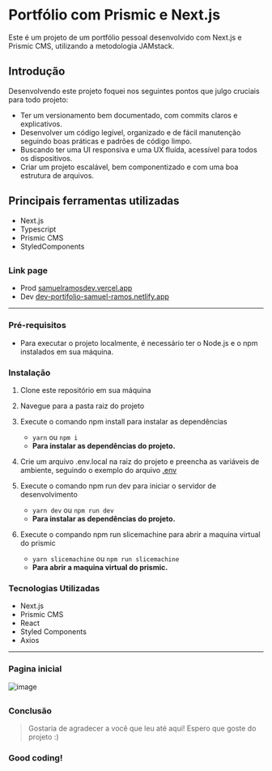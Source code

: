 # Portfólio com Prismic e Next.js

Este é um projeto de um portfólio pessoal desenvolvido com Next.js e Prismic CMS, utilizando a metodologia JAMstack.

## Introdução

Desenvolvendo este projeto foquei nos seguintes pontos que julgo cruciais para todo projeto:

- Ter um versionamento bem documentado, com commits claros e explicativos.
- Desenvolver um código legível, organizado e de fácil manutenção seguindo boas práticas e padrões de código limpo.
- Buscando ter uma UI responsiva e uma UX fluída, acessível para todos os dispositivos.
- Criar um projeto escalável, bem componentizado e com uma boa estrutura de arquivos.

## Principais ferramentas utilizadas

- Next.js
- Typescript
- Prismic CMS
- StyledComponents

##

### Link page

- Prod [samuelramosdev.vercel.app](https://samuelramosdev.vercel.app)
- Dev [dev-portifolio-samuel-ramos.netlify.app](https://dev-portifolio-samuel-ramos.netlify.app/)

---

### Pré-requisitos

- Para executar o projeto localmente, é necessário ter o Node.js e o npm instalados em sua máquina.

### Instalação

1. Clone este repositório em sua máquina
2. Navegue para a pasta raiz do projeto
3. Execute o comando npm install para instalar as dependências

   - `yarn` ou `npm i`
   - **Para instalar as dependências do projeto.**

4. Crie um arquivo .env.local na raiz do projeto e preencha as variáveis de ambiente, seguindo o exemplo do arquivo [.env](https://github.com/samuelrms/portifolio-with-prismic-and-next/blob/main/.env)
5. Execute o comando npm run dev para iniciar o servidor de desenvolvimento
   - `yarn dev` ou `npm run dev`
   - **Para instalar as dependências do projeto.**
6. Execute o compando npm run slicemachine para abrir a maquina virtual do prismic
   - `yarn slicemachine` ou `npm run slicemachine`
   - **Para abrir a maquina virtual do prismic.**

### Tecnologias Utilizadas

- Next.js
- Prismic CMS
- React
- Styled Components
- Axios

---

### Pagina inicial

![image](https://user-images.githubusercontent.com/92615688/222169809-b74ebfa8-d32d-4fd5-af58-fcf514ed2036.png)

##

### Conclusão

> Gostaria de agradecer a você que leu até aqui! Espero que goste do projeto :)

### Good coding!
